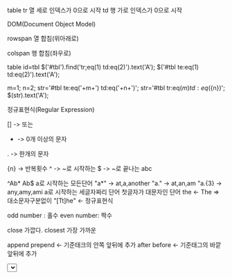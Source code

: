 table
    tr 열 세로 인덱스가 0으로 시작
        td 행 가로 인덱스가 0으로 시작

DOM(Document Object Model)    

rowspan 열 합침(위아래로)

colspan 행 합침(좌우로) 

table id=tbl
$('#tbl').find('tr;eq(1) td:eq(2)').text('A');
$('#tbl te:eq(1) td:eq(2)').text('A');

m=1;
n=2;
str='#tbl te:eq('+m+') td:eq('+n+')';
str='#tbl tr:eq(${m}) td:eq(${n})';
$(str).text('A');

정규표현식(Regular Expression)

[] -> 또는

* -> 0개 이상의 문자

. -> 한개의 문자

{n} -> 반복횟수
^ -> ~로 시작하는
$ -> ~로 끝나는
abc

^Ab*
Ab$
a로 시작하는 모든단어
 "a*" -> at,a,another
 "a." -> at,an,am
 "a.{3} -> any,amy,ami
a로 시작하는 세글자짜리 단어
첫글자가 대문자인 단어
the <- The => 대소문자구분없이 "[Tt]he" <- 정규표현식

odd number : 홀수
even number: 짝수

close 가깝다.
closest 가장 가까운

append prepend <- 기준태크의 안쪽 앞뒤에 추가
after before <- 기준태그의 바깥 앞뒤에 추가

<select>
<option></option>
<option></option>
</select>
